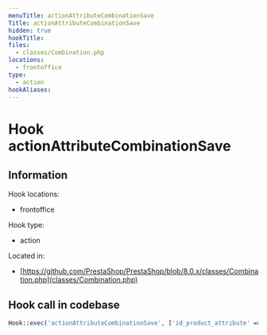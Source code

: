 ```yaml
---
menuTitle: actionAttributeCombinationSave
Title: actionAttributeCombinationSave
hidden: true
hookTitle: 
files:
  - classes/Combination.php
locations:
  - frontoffice
type:
  - action
hookAliases:
---
```


# Hook actionAttributeCombinationSave

## Information

Hook locations: 
  - frontoffice

Hook type: 
  - action

Located in: 
  - [https://github.com/PrestaShop/PrestaShop/blob/8.0.x/classes/Combination.php](classes/Combination.php)

## Hook call in codebase

```php
Hook::exec('actionAttributeCombinationSave', ['id_product_attribute' => (int) $this->id, 'id_attributes' => $idsAttribute])
```